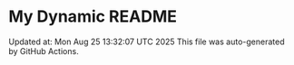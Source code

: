 # My Dynamic README
Updated at: Mon Aug 25 13:32:07 UTC 2025
This file was auto-generated by GitHub Actions.
